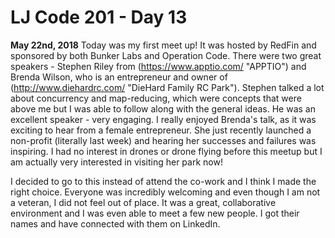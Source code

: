 # LJ Code 201 - Day 13

**May 22nd, 2018**
Today was my first meet up! It was hosted by RedFin and sponsored by both Bunker Labs and Operation Code. There were two great speakers - Stephen Riley from (https://www.apptio.com/ "APPTIO") and Brenda Wilson, who is an entrepreneur and owner of (http://www.diehardrc.com/ "DieHard Family RC Park"). Stephen talked a lot about concurrency and map-reducing, which were concepts that were above me but I was able to follow along with the general ideas. He was an excellent speaker - very engaging. I really enjoyed Brenda's talk, as it was exciting to hear from a female entrepreneur. She just recently launched a non-profit (literally last week) and hearing her successes and failures was inspiring. I had no interest in drones or drone flying before this meetup but I am actually very interested in visiting her park now! 

I decided to go to this instead of attend the co-work and I think I made the right choice. Everyone was incredibly welcoming and even though I am not a veteran, I did not feel out of place. It was a great, collaborative environment and I was even able to meet a few new people. I got their names and have connected with them on LinkedIn. 